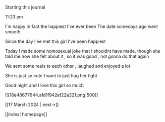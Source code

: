 
Starting this journal 

11:23 pm

I'm happy 
In fact the happiest I've ever been 
The date somedays ago went smooth 

Since the day I've met this girl I've been happiest

Today I made some homosexual joke that I shouldnt have made, though she told me how she felt about it , so it was good , not gonna do that again

We sent some reels to each other , laughed and enjoyed a lot

She is just so cute I want to just hug her tight

Good night and I love this girl so much

![[18e48677644.afd1f942ef22a321.png|500]]

[[17 March 2024 | next->]]

[[index| homepage]]
